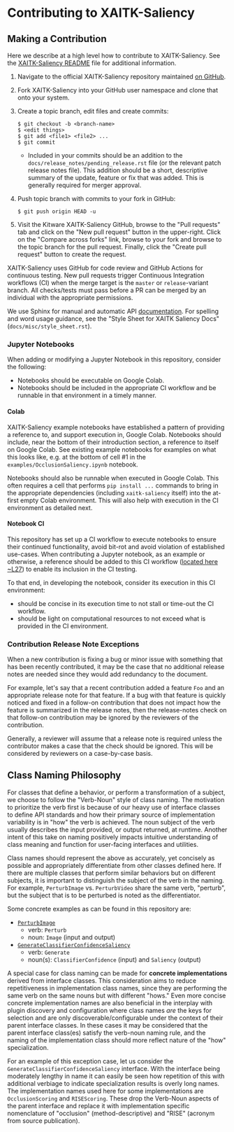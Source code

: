 # Contributing to XAITK-Saliency

## Making a Contribution
Here we describe at a high level how to contribute to XAITK-Saliency.
See the [XAITK-Saliency README](README.md) file for additional information.

1.  Navigate to the official XAITK-Saliency repository maintained [on GitHub](
    https://github.com/XAITK/xaitk-saliency).

2.  Fork XAITK-Saliency into your GitHub user namespace and clone that onto
    your system.

3.  Create a topic branch, edit files and create commits:

        $ git checkout -b <branch-name>
        $ <edit things>
        $ git add <file1> <file2> ...
        $ git commit

    * Included in your commits should be an addition to the
      `docs/release_notes/pending_release.rst` file (or the relevant patch
      release notes file).
      This addition should be a short, descriptive summary of the update,
      feature or fix that was added.
      This is generally required for merger approval.

4.  Push topic branch with commits to your fork in GitHub:

        $ git push origin HEAD -u

5.  Visit the Kitware XAITK-Saliency GitHub, browse to the "Pull requests" tab
    and click on the "New pull request" button in the upper-right.
    Click on the "Compare across forks" link, browse to your fork and browse to
    the topic branch for the pull request.
    Finally, click the "Create pull request" button to create the request.


XAITK-Saliency uses GitHub for code review and GitHub Actions for continuous
testing.
New pull requests trigger Continuous Integration workflows (CI) when the merge
target is the `master` or `release`-variant branch.
All checks/tests must pass before a PR can be merged by an individual with the
appropriate permissions.

We use Sphinx for manual and automatic API [documentation](docs).
For spelling and word usage guidance, see the "Style Sheet for XAITK Saliency Docs" (`docs/misc/style_sheet.rst`).

### Jupyter Notebooks
When adding or modifying a Jupyter Notebook in this repository, consider the
following:
* Notebooks should be executable on Google Colab.
* Notebooks should be included in the appropriate CI workflow and be runnable
  in that environment in a timely manner.

#### Colab
XAITK-Saliency example notebooks have established a pattern of providing a
reference to, and support execution in, Google Colab.
Notebooks should include, near the bottom of their introduction section, a
reference to itself on Google Colab.
See existing example notebooks for examples on what this looks like, e.g. at
the bottom of cell #1 in the ``examples/OcclusionSaliency.ipynb`` notebook.

Notebooks should also be runnable when executed in Google Colab.
This often requires a cell that performs ``pip install ...`` commands to bring
in the appropriate dependencies (including `xaitk-saliency` itself) into the
at-first empty Colab environment.
This will also help with execution in the CI environment as detailed next.

#### Notebook CI
This repository has set up a CI workflow to execute notebooks to ensure their
continued functionality, avoid bit-rot and avoid violation of established
use-cases.
When contributing a Jupyter notebook, as an example or otherwise, a reference
should be added to this CI workflow ([located here ~L27](
.github/workflows/ci-example-notebooks.yml)) to enable its inclusion in the CI
testing.

To that end, in developing the notebook, consider its execution in this CI
environment:
* should be concise in its execution time to not stall or time-out the CI
  workflow.
* should be light on computational resources to not exceed what is provided in
  the CI environment.

### Contribution Release Note Exceptions
When a new contribution is fixing a bug or minor issue with something that has
been recently contributed, it may be the case that no additional release notes
are needed since they would add redundancy to the document.

For example, let's say that a recent contribution added a feature `Foo` and
an appropriate release note for that feature.
If a bug with that feature is quickly noticed and fixed in a follow-on
contribution that does not impact how the feature is summarized in the
release notes, then the release-notes check on that follow-on contribution may
be ignored by the reviewers of the contribution.

Generally, a reviewer will assume that a release note is required unless the
contributor makes a case that the check should be ignored.
This will be considered by reviewers on a case-by-case basis.

## Class Naming Philosophy
For classes that define a behavior, or perform a transformation of a
subject, we choose to follow the "Verb-Noun" style of class naming.
The motivation to prioritize the verb first is because of our heavy use of
interface classes to define API standards and how their primary source of
implementation variability is in "how" the verb is achieved.
The noun subject of the verb usually describes the input provided, or output
returned, at runtime.
Another intent of this take on naming positively impacts intuitive
understanding of class meaning and function for user-facing interfaces and
utilities.

Class names should represent the above as accurately, yet concisely as
possible and appropriately differentiate from other classes defined here.
If there are multiple classes that perform similar behaviors but on different
subjects, it is important to distinguish the subject of the verb in the
naming.
For example, `PerturbImage` vs. `PerturbVideo` share the same verb, "perturb",
but the subject that is to be perturbed is noted as the differentiator.

Some concrete examples as can be found in this repository are:
* [`PerturbImage`](xaitk_saliency/interfaces/perturb_image.py)
    * verb: `Perturb`
    * noun: `Image` (input and output)
* [`GenerateClassifierConfidenceSaliency`](xaitk_saliency/interfaces/gen_classifier_conf_sal.py)
    * verb: `Generate`
    * noun(s): `ClassifierConfidence` (input) and `Saliency` (output)

A special case for class naming can be made for **concrete implementations**
derived from interface classes.
This consideration aims to reduce repetitiveness in implementation class names,
since they are performing the same verb on the same nouns but with different
"hows."
Even more concise concrete implementation names are also beneficial in the
interplay with plugin discovery and configuration where class names *are* the
keys for selection and are only discoverable/configurable under the context of
their parent interface classes.
In these cases it may be considered that the parent interface class(es) satisfy
the verb-noun naming rule, and the naming of the implementation class should
more reflect nature of the "how" specialization.

For an example of this exception case, let us consider the
`GenerateClassifierConfidenceSaliency` interface.
With the interface being moderately lengthy in name it can easily be seen how
repetition of this with additional verbiage to indicate specialization results
is overly long names.
The implementation names used here for some implementations are
`OcclusionScoring` and `RISEScoring`.
These drop the Verb-Noun aspects of the parent interface and replace it with
implementation specific nomenclature of "occlusion" (method-descriptive) and
"RISE" (acronym from source publication).
